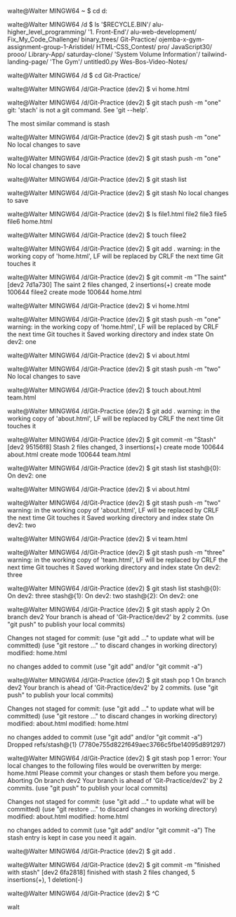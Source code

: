 
walte@Walter MINGW64 ~
$ cd d:

walte@Walter MINGW64 /d
$ ls
'$RECYCLE.BIN'/                alu-higher_level_programming/
'1. Front-End'/                alu-web-development/
 Fix_My_Code_Challenge/        binary_trees/
 Git-Practice/                 ojemba-x-gym-assignment-group-1-AristideI/
 HTML-CSS_Contest/             pro/
 JavaScript30/                 prooo/
 Library-App/                  saturday-clone/
'System Volume Information'/   tailwind-landing-page/
'The Gym'/                     untitled0.py
 Wes-Bos-Video-Notes/

walte@Walter MINGW64 /d
$ cd Git-Practice/

walte@Walter MINGW64 /d/Git-Practice (dev2)
$ vi home.html

walte@Walter MINGW64 /d/Git-Practice (dev2)
$ git stach push -m "one"
git: 'stach' is not a git command. See 'git --help'.

The most similar command is
        stash

walte@Walter MINGW64 /d/Git-Practice (dev2)
$ git stash push -m "one"
No local changes to save

walte@Walter MINGW64 /d/Git-Practice (dev2)
$ git stash push -m "one"
No local changes to save

walte@Walter MINGW64 /d/Git-Practice (dev2)
$ git stash list

walte@Walter MINGW64 /d/Git-Practice (dev2)
$ git stash
No local changes to save

walte@Walter MINGW64 /d/Git-Practice (dev2)
$ ls
file1.html  file2  file3  file5  file6  home.html

walte@Walter MINGW64 /d/Git-Practice (dev2)
$ touch filee2

walte@Walter MINGW64 /d/Git-Practice (dev2)
$ git add .
warning: in the working copy of 'home.html', LF will be replaced by CRLF the next time Git touches it

walte@Walter MINGW64 /d/Git-Practice (dev2)
$ git commit -m "The saint"
[dev2 7d1a730] The saint
 2 files changed, 2 insertions(+)
 create mode 100644 filee2
 create mode 100644 home.html

walte@Walter MINGW64 /d/Git-Practice (dev2)
$ vi home.html

walte@Walter MINGW64 /d/Git-Practice (dev2)
$ git stash push -m "one"
warning: in the working copy of 'home.html', LF will be replaced by CRLF the next time Git touches it
Saved working directory and index state On dev2: one

walte@Walter MINGW64 /d/Git-Practice (dev2)
$ vi about.html

walte@Walter MINGW64 /d/Git-Practice (dev2)
$ git stash push -m "two"
No local changes to save

walte@Walter MINGW64 /d/Git-Practice (dev2)
$ touch about.html team.html

walte@Walter MINGW64 /d/Git-Practice (dev2)
$ git add .
warning: in the working copy of 'about.html', LF will be replaced by CRLF the next time Git touches it

walte@Walter MINGW64 /d/Git-Practice (dev2)
$ git commit -m "Stash"
[dev2 95156f8] Stash
 2 files changed, 3 insertions(+)
 create mode 100644 about.html
 create mode 100644 team.html

walte@Walter MINGW64 /d/Git-Practice (dev2)
$ git stash list
stash@{0}: On dev2: one

walte@Walter MINGW64 /d/Git-Practice (dev2)
$ vi about.html

walte@Walter MINGW64 /d/Git-Practice (dev2)
$ git stash push -m "two"
warning: in the working copy of 'about.html', LF will be replaced by CRLF the next time Git touches it
Saved working directory and index state On dev2: two

walte@Walter MINGW64 /d/Git-Practice (dev2)
$ vi team.html

walte@Walter MINGW64 /d/Git-Practice (dev2)
$ git stash push -m "three"
warning: in the working copy of 'team.html', LF will be replaced by CRLF the next time Git touches it
Saved working directory and index state On dev2: three

walte@Walter MINGW64 /d/Git-Practice (dev2)
$ git stash list
stash@{0}: On dev2: three
stash@{1}: On dev2: two
stash@{2}: On dev2: one

walte@Walter MINGW64 /d/Git-Practice (dev2)
$ git stash apply 2
On branch dev2
Your branch is ahead of 'Git-Practice/dev2' by 2 commits.
  (use "git push" to publish your local commits)

Changes not staged for commit:
  (use "git add <file>..." to update what will be committed)
  (use "git restore <file>..." to discard changes in working directory)
        modified:   home.html

no changes added to commit (use "git add" and/or "git commit -a")

walte@Walter MINGW64 /d/Git-Practice (dev2)
$ git stash pop 1
On branch dev2
Your branch is ahead of 'Git-Practice/dev2' by 2 commits.
  (use "git push" to publish your local commits)

Changes not staged for commit:
  (use "git add <file>..." to update what will be committed)
  (use "git restore <file>..." to discard changes in working directory)
        modified:   about.html
        modified:   home.html

no changes added to commit (use "git add" and/or "git commit -a")
Dropped refs/stash@{1} (7780e755d822f649aec3766c5fbe14095d891297)

walte@Walter MINGW64 /d/Git-Practice (dev2)
$ git stash pop 1
error: Your local changes to the following files would be overwritten by merge:
        home.html
Please commit your changes or stash them before you merge.
Aborting
On branch dev2
Your branch is ahead of 'Git-Practice/dev2' by 2 commits.
  (use "git push" to publish your local commits)

Changes not staged for commit:
  (use "git add <file>..." to update what will be committed)
  (use "git restore <file>..." to discard changes in working directory)
        modified:   about.html
        modified:   home.html

no changes added to commit (use "git add" and/or "git commit -a")
The stash entry is kept in case you need it again.

walte@Walter MINGW64 /d/Git-Practice (dev2)
$ git add .

walte@Walter MINGW64 /d/Git-Practice (dev2)
$ git commit -m "finished with stash"
[dev2 6fa2818] finished with stash
 2 files changed, 5 insertions(+), 1 deletion(-)

walte@Walter MINGW64 /d/Git-Practice (dev2)
$ ^C

walt
